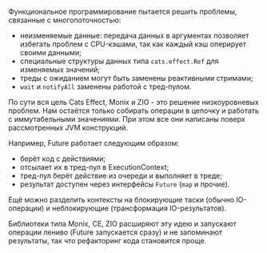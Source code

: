 Функциональное программирование пытается решить проблемы, связанные с многопоточностью:

- неизменяемые данные: передача данных в аргументах позволяет избегать проблем с CPU-кэшами, так как каждый кэш оперирует своими данными;
- специальные структуры данных типа `cats.effect.Ref` для изменяемых значений;
- треды с ожиданием могут быть заменены реактивными стримами;
- `wait` и `notifyAll` заменены работой с тред-пулом.

По сути вся цель Cats Effect, Monix и ZIO - это решение низкоуровневых проблем. Нам остаётся только собирать операции в цепочку и работать с иммутабельными значениями. При этом все они написаны поверх рассмотренных JVM конструкций. 

Например, Future работает следующим образом:

- берёт код с действиями;
- отсылает их в тред-пул в ExecutionContext;
- тред-пул берёт действие из очереди и выполняет в треде;
- результат доступен через интерфейсы `Future` (`map` и прочие).

Ещё можно разделить контексты на блокирующие таски (обычно IO-операции) и неблокирующие (трансформация IO-результатов).

Библиотеки типа Monix, CE, ZIO расширяют эту идею и запускают операции лениво (Future запускается сразу) и не запоминают результаты, так что рефакторинг кода становится проще. 